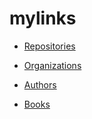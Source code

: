 # mylinks

- [Repositories](https://github.com/kenkao/mylinks/tree/master/repositories)

- [Organizations](https://github.com/kenkao/mylinks/tree/master/organizations)

- [Authors](https://github.com/kenkao/mylinks/tree/master/authors)

- [Books](https://github.com/kenkao/mylinks/tree/master/books)
